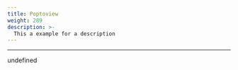 ```yaml
---
title: Poptoview
weight: 289
description: >-
  This a example for a description
---
```


---

undefined
